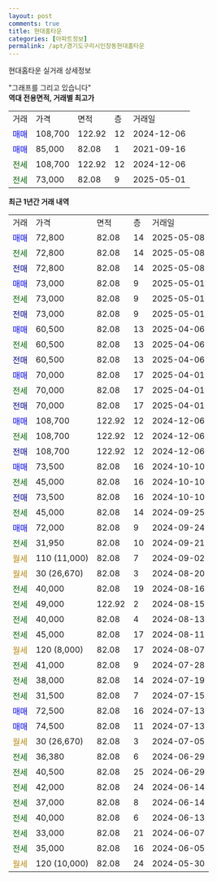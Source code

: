 ```yaml
---
layout: post
comments: true
title: 현대홈타운
categories: [아파트정보]
permalink: /apt/경기도구리시인창동현대홈타운
---
```


현대홈타운 실거래 상세정보

<script type="text/javascript">
  google.charts.load('current', {'packages':['line', 'corechart']});
  google.charts.setOnLoadCallback(drawChart);

  function drawChart() {
    var data = new google.visualization.DataTable();
    data.addColumn('date', '거래일');
    data.addColumn('number', "매매");
    data.addColumn('number', "전세");
    data.addColumn('number', "전매");

    data.addRows([[new Date(Date.parse("2025-05-08")), 72800, null, null], [new Date(Date.parse("2025-05-08")), null, 72800, null], [new Date(Date.parse("2025-05-08")), null, null, 72800], [new Date(Date.parse("2025-05-01")), 73000, null, null], [new Date(Date.parse("2025-05-01")), null, 73000, null], [new Date(Date.parse("2025-05-01")), null, null, 73000], [new Date(Date.parse("2025-04-06")), 60500, null, null], [new Date(Date.parse("2025-04-06")), null, 60500, null], [new Date(Date.parse("2025-04-06")), null, null, 60500], [new Date(Date.parse("2025-04-01")), 70000, null, null], [new Date(Date.parse("2025-04-01")), null, 70000, null], [new Date(Date.parse("2025-04-01")), null, null, 70000], [new Date(Date.parse("2024-12-06")), 108700, null, null], [new Date(Date.parse("2024-12-06")), null, 108700, null], [new Date(Date.parse("2024-12-06")), null, null, 108700], [new Date(Date.parse("2024-10-10")), 73500, null, null], [new Date(Date.parse("2024-10-10")), null, 45000, null], [new Date(Date.parse("2024-10-10")), null, null, 73500], [new Date(Date.parse("2024-09-25")), null, 45000, null], [new Date(Date.parse("2024-09-24")), 72000, null, null], [new Date(Date.parse("2024-09-21")), null, 31950, null], [new Date(Date.parse("2024-09-02")), null, null, null], [new Date(Date.parse("2024-08-20")), null, null, null], [new Date(Date.parse("2024-08-16")), null, 40000, null], [new Date(Date.parse("2024-08-15")), null, 49000, null], [new Date(Date.parse("2024-08-13")), null, 40000, null], [new Date(Date.parse("2024-08-11")), null, 45000, null], [new Date(Date.parse("2024-08-07")), null, null, null], [new Date(Date.parse("2024-07-28")), null, 41000, null], [new Date(Date.parse("2024-07-19")), null, 38000, null], [new Date(Date.parse("2024-07-15")), null, 31500, null], [new Date(Date.parse("2024-07-13")), 72500, null, null], [new Date(Date.parse("2024-07-13")), 74500, null, null], [new Date(Date.parse("2024-07-05")), null, null, null], [new Date(Date.parse("2024-06-29")), null, 36380, null], [new Date(Date.parse("2024-06-29")), null, 40500, null], [new Date(Date.parse("2024-06-14")), null, 42000, null], [new Date(Date.parse("2024-06-14")), null, 37000, null], [new Date(Date.parse("2024-06-13")), null, 40000, null], [new Date(Date.parse("2024-06-07")), null, 33000, null], [new Date(Date.parse("2024-06-05")), null, 35000, null], [new Date(Date.parse("2024-05-30")), null, null, null]]);

    var options = {
      hAxis: {
        format: 'yyyy/MM/dd'
      },    
      lineWidth: 0,
      pointsVisible: true,    
      title: '최근 1년간 유형별 실거래가 분포',
      legend: { position: 'bottom' }
    };

    var formatter = new google.visualization.NumberFormat({pattern:'###,###'} );
    formatter.format(data, 1);
    formatter.format(data, 2);
    
    setTimeout(function() {
        var chart = new google.visualization.LineChart(document.getElementById('columnchart_material'));
        chart.draw(data, (options));
        document.getElementById('loading').style.display = 'none';
    }, 200);
  }
</script>


<div id="loading" style="z-index:20; display: block; margin-left: 0px">"그래프를 그리고 있습니다"</div>
<div id="columnchart_material" style="width: 95%; margin-left: 0px; display: block"></div>
<!-- contents start -->
<b>역대 전용면적, 거래별 최고가</b>
<table class="sortable">
    <tr>
      <td>거래</td>
      <td>가격</td>
      <td>면적</td>
      <td>층</td>
      <td>거래일</td>
    </tr>
        <tr>
          <td><a style="color: blue">매매</a></td>
          <td>108,700</td>
          <td>122.92</td>
          <td>12</td>
          <td>2024-12-06</td>
        </tr>            <tr>
          <td><a style="color: blue">매매</a></td>
          <td>85,000</td>
          <td>82.08</td>
          <td>1</td>
          <td>2021-09-16</td>
        </tr>        
        <tr>
              <td><a style="color: darkgreen">전세</a></td>
              <td>108,700</td>
              <td>122.92</td>
              <td>12</td>
              <td>2024-12-06</td>
            </tr>            <tr>
              <td><a style="color: darkgreen">전세</a></td>
              <td>73,000</td>
              <td>82.08</td>
              <td>9</td>
              <td>2025-05-01</td>
            </tr>        
    
</table>

<b>최근 1년간 거래 내역</b>

<table class="sortable">
    <tr>
      <td>거래</td>
      <td>가격</td>
      <td>면적</td>
      <td>층</td>
      <td>거래일</td>
    </tr>
    <tr>
      <td><a style="color: blue">매매</a></td>
      <td>72,800</td>
      <td>82.08</td>
      <td>14</td>
      <td>2025-05-08</td>
    </tr>          <tr>
      <td><a style="color: darkgreen">전세</a></td>
      <td>72,800</td>
      <td>82.08</td>
      <td>14</td>
      <td>2025-05-08</td>
    </tr>          <tr>
      <td><a style="color: darkblue">전매</a></td>
      <td>72,800</td>
      <td>82.08</td>
      <td>14</td>
      <td>2025-05-08</td>
    </tr>          <tr>
      <td><a style="color: blue">매매</a></td>
      <td>73,000</td>
      <td>82.08</td>
      <td>9</td>
      <td>2025-05-01</td>
    </tr>          <tr>
      <td><a style="color: darkgreen">전세</a></td>
      <td>73,000</td>
      <td>82.08</td>
      <td>9</td>
      <td>2025-05-01</td>
    </tr>          <tr>
      <td><a style="color: darkblue">전매</a></td>
      <td>73,000</td>
      <td>82.08</td>
      <td>9</td>
      <td>2025-05-01</td>
    </tr>          <tr>
      <td><a style="color: blue">매매</a></td>
      <td>60,500</td>
      <td>82.08</td>
      <td>13</td>
      <td>2025-04-06</td>
    </tr>          <tr>
      <td><a style="color: darkgreen">전세</a></td>
      <td>60,500</td>
      <td>82.08</td>
      <td>13</td>
      <td>2025-04-06</td>
    </tr>          <tr>
      <td><a style="color: darkblue">전매</a></td>
      <td>60,500</td>
      <td>82.08</td>
      <td>13</td>
      <td>2025-04-06</td>
    </tr>          <tr>
      <td><a style="color: blue">매매</a></td>
      <td>70,000</td>
      <td>82.08</td>
      <td>17</td>
      <td>2025-04-01</td>
    </tr>          <tr>
      <td><a style="color: darkgreen">전세</a></td>
      <td>70,000</td>
      <td>82.08</td>
      <td>17</td>
      <td>2025-04-01</td>
    </tr>          <tr>
      <td><a style="color: darkblue">전매</a></td>
      <td>70,000</td>
      <td>82.08</td>
      <td>17</td>
      <td>2025-04-01</td>
    </tr>          <tr>
      <td><a style="color: blue">매매</a></td>
      <td>108,700</td>
      <td>122.92</td>
      <td>12</td>
      <td>2024-12-06</td>
    </tr>          <tr>
      <td><a style="color: darkgreen">전세</a></td>
      <td>108,700</td>
      <td>122.92</td>
      <td>12</td>
      <td>2024-12-06</td>
    </tr>          <tr>
      <td><a style="color: darkblue">전매</a></td>
      <td>108,700</td>
      <td>122.92</td>
      <td>12</td>
      <td>2024-12-06</td>
    </tr>          <tr>
      <td><a style="color: blue">매매</a></td>
      <td>73,500</td>
      <td>82.08</td>
      <td>16</td>
      <td>2024-10-10</td>
    </tr>          <tr>
      <td><a style="color: darkgreen">전세</a></td>
      <td>45,000</td>
      <td>82.08</td>
      <td>16</td>
      <td>2024-10-10</td>
    </tr>          <tr>
      <td><a style="color: darkblue">전매</a></td>
      <td>73,500</td>
      <td>82.08</td>
      <td>16</td>
      <td>2024-10-10</td>
    </tr>          <tr>
      <td><a style="color: darkgreen">전세</a></td>
      <td>45,000</td>
      <td>82.08</td>
      <td>14</td>
      <td>2024-09-25</td>
    </tr>          <tr>
      <td><a style="color: blue">매매</a></td>
      <td>72,000</td>
      <td>82.08</td>
      <td>9</td>
      <td>2024-09-24</td>
    </tr>          <tr>
      <td><a style="color: darkgreen">전세</a></td>
      <td>31,950</td>
      <td>82.08</td>
      <td>10</td>
      <td>2024-09-21</td>
    </tr>          <tr>
      <td><a style="color: darkgoldenrod">월세</a></td>
      <td>110 (11,000)</td>
      <td>82.08</td>
      <td>7</td>
      <td>2024-09-02</td>
    </tr>          <tr>
      <td><a style="color: darkgoldenrod">월세</a></td>
      <td>30 (26,670)</td>
      <td>82.08</td>
      <td>3</td>
      <td>2024-08-20</td>
    </tr>          <tr>
      <td><a style="color: darkgreen">전세</a></td>
      <td>40,000</td>
      <td>82.08</td>
      <td>19</td>
      <td>2024-08-16</td>
    </tr>          <tr>
      <td><a style="color: darkgreen">전세</a></td>
      <td>49,000</td>
      <td>122.92</td>
      <td>2</td>
      <td>2024-08-15</td>
    </tr>          <tr>
      <td><a style="color: darkgreen">전세</a></td>
      <td>40,000</td>
      <td>82.08</td>
      <td>4</td>
      <td>2024-08-13</td>
    </tr>          <tr>
      <td><a style="color: darkgreen">전세</a></td>
      <td>45,000</td>
      <td>82.08</td>
      <td>17</td>
      <td>2024-08-11</td>
    </tr>          <tr>
      <td><a style="color: darkgoldenrod">월세</a></td>
      <td>120 (8,000)</td>
      <td>82.08</td>
      <td>17</td>
      <td>2024-08-07</td>
    </tr>          <tr>
      <td><a style="color: darkgreen">전세</a></td>
      <td>41,000</td>
      <td>82.08</td>
      <td>9</td>
      <td>2024-07-28</td>
    </tr>          <tr>
      <td><a style="color: darkgreen">전세</a></td>
      <td>38,000</td>
      <td>82.08</td>
      <td>14</td>
      <td>2024-07-19</td>
    </tr>          <tr>
      <td><a style="color: darkgreen">전세</a></td>
      <td>31,500</td>
      <td>82.08</td>
      <td>7</td>
      <td>2024-07-15</td>
    </tr>          <tr>
      <td><a style="color: blue">매매</a></td>
      <td>72,500</td>
      <td>82.08</td>
      <td>16</td>
      <td>2024-07-13</td>
    </tr>          <tr>
      <td><a style="color: blue">매매</a></td>
      <td>74,500</td>
      <td>82.08</td>
      <td>11</td>
      <td>2024-07-13</td>
    </tr>          <tr>
      <td><a style="color: darkgoldenrod">월세</a></td>
      <td>30 (26,670)</td>
      <td>82.08</td>
      <td>3</td>
      <td>2024-07-05</td>
    </tr>          <tr>
      <td><a style="color: darkgreen">전세</a></td>
      <td>36,380</td>
      <td>82.08</td>
      <td>6</td>
      <td>2024-06-29</td>
    </tr>          <tr>
      <td><a style="color: darkgreen">전세</a></td>
      <td>40,500</td>
      <td>82.08</td>
      <td>25</td>
      <td>2024-06-29</td>
    </tr>          <tr>
      <td><a style="color: darkgreen">전세</a></td>
      <td>42,000</td>
      <td>82.08</td>
      <td>24</td>
      <td>2024-06-14</td>
    </tr>          <tr>
      <td><a style="color: darkgreen">전세</a></td>
      <td>37,000</td>
      <td>82.08</td>
      <td>8</td>
      <td>2024-06-14</td>
    </tr>          <tr>
      <td><a style="color: darkgreen">전세</a></td>
      <td>40,000</td>
      <td>82.08</td>
      <td>6</td>
      <td>2024-06-13</td>
    </tr>          <tr>
      <td><a style="color: darkgreen">전세</a></td>
      <td>33,000</td>
      <td>82.08</td>
      <td>21</td>
      <td>2024-06-07</td>
    </tr>          <tr>
      <td><a style="color: darkgreen">전세</a></td>
      <td>35,000</td>
      <td>82.08</td>
      <td>16</td>
      <td>2024-06-05</td>
    </tr>          <tr>
      <td><a style="color: darkgoldenrod">월세</a></td>
      <td>120 (10,000)</td>
      <td>82.08</td>
      <td>24</td>
      <td>2024-05-30</td>
    </tr>      </table>
<!-- contents end -->    

